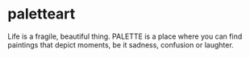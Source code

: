 # paletteart
Life is a fragile, beautiful thing. PALETTE is a place where you can find paintings that depict moments, be it sadness, confusion or laughter.
